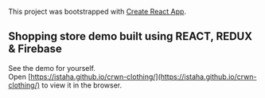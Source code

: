 This project was bootstrapped with [Create React App](https://github.com/facebook/create-react-app).

## Shopping store demo built using REACT, REDUX &  Firebase

See the demo for yourself.<br />
Open [https://istaha.github.io/crwn-clothing/](https://istaha.github.io/crwn-clothing/) to view it in the browser.


